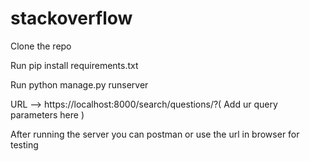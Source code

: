 # stackoverflow

Clone the repo

Run pip install requirements.txt

Run python manage.py runserver 

URL --> https://localhost:8000/search/questions/?( Add ur query parameters here )

After running the server you can postman or use the url in browser for testing
